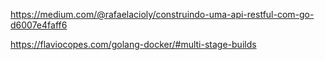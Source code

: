 https://medium.com/@rafaelacioly/construindo-uma-api-restful-com-go-d6007e4faff6

https://flaviocopes.com/golang-docker/#multi-stage-builds
